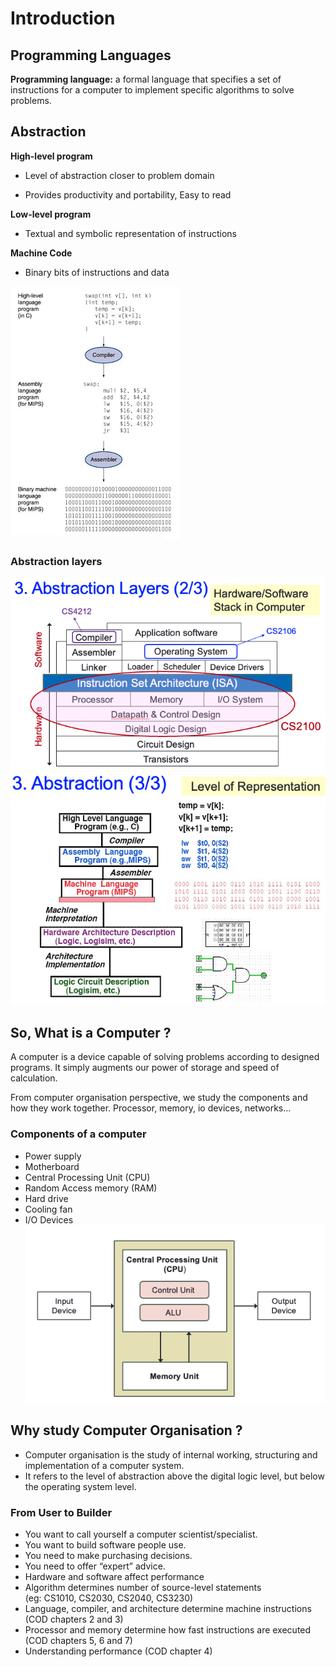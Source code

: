 # Introduction

## Programming Languages

**Programming language:** a formal language that specifies a set of instructions for a computer to implement specific algorithms to solve problems.

## Abstraction

**High-level program**

- Level of abstraction closer to problem domain

- Provides productivity and portability, Easy to read

**Low-level program**

- Textual and symbolic representation of instructions

**Machine Code**

- Binary bits of instructions and data

![300](../Attachments/Abstraction.png)

### Abstraction layers

![c|500](../Attachments/Abstraction%20Layers.png)
![c|500](../Attachments/Level%20of%20Representation.png)

## So, What is a Computer ?

A computer is a device capable of solving problems according to designed programs. It simply augments our power of storage and speed of calculation.

From computer organisation perspective, we study the components and how they work together. Processor, memory, io devices, networks...

### Components of a computer

- Power supply
- Motherboard
- Central Processing Unit (CPU)
- Random Access memory (RAM)
- Hard drive 
- Cooling fan
- I/O Devices
![c|300](../Attachments/Computer%20Components.png)

## Why study Computer Organisation ?

- Computer organisation is the study of internal working, structuring and implementation of a computer system.
- It refers to the level of abstraction above the digital logic level, but below the operating system level.

### From User to Builder

- You want to call yourself a computer scientist/specialist.
- You want to build software people use.
- You need to make purchasing decisions.
- You need to offer “expert” advice.
- Hardware and software affect performance
- Algorithm determines number of source-level statements  
  (eg: CS1010, CS2030, CS2040, CS3230)
- Language, compiler, and architecture determine machine instructions 
  (COD chapters 2 and 3)
- Processor and memory determine how fast instructions are executed 
  (COD chapters 5, 6 and 7)
- Understanding performance (COD chapter 4)

